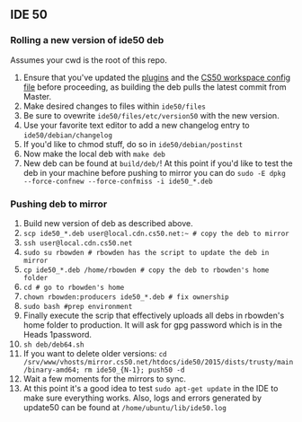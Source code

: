 ## IDE 50

### Rolling a new version of ide50 deb 

Assumes your cwd is the root of this repo.

1. Ensure that you've updated the [plugins](https://github.com/cs50/ide50-plugin) and the [CS50 workspace config file](https://github.com/cs50/ide50-docker/blob/master/ide50-offline/files/client-workspace-cs50.js) before proceeding, as building the deb pulls the latest commit from Master.
1. Make desired changes to files within `ide50/files`
1. Be sure to ovewrite `ide50/files/etc/version50` with the new version.
1. Use your favorite text editor to add a new changelog entry to `ide50/debian/changelog`
1. If you'd like to chmod stuff, do so in `ide50/debian/postinst`
1. Now make the local deb with `make deb`
1. New deb can be found at `build/deb/`! At this point if you'd like to test the deb in your machine before pushing to mirror you can do `sudo -E dpkg --force-confnew --force-confmiss -i ide50_*.deb`

### Pushing deb to mirror
1. Build new version of deb as described above.
1. `scp ide50_*.deb user@local.cdn.cs50.net:~ # copy the deb to mirror`
1. `ssh user@local.cdn.cs50.net`
1. `sudo su rbowden # rbowden has the script to update the deb in mirror`
1. `cp ide50_*.deb /home/rbowden # copy the deb to rbowden's home folder`
1. `cd # go to rbowden's home`
1. `chown rbowden:producers ide50_*.deb # fix ownership`
1. `sudo bash #prep environment`
1. Finally execute the scrip  that effectively uploads all debs in rbowden's home folder to production. It will ask for gpg password which is in the Heads 1password.
1. `sh deb/deb64.sh`
1. If you want to delete older versions: `cd /srv/www/vhosts/mirror.cs50.net/htdocs/ide50/2015/dists/trusty/main/binary-amd64; rm ide50_{N-1}; push50 -d`
1. Wait a few moments for the mirrors to sync.
1. At this point it's a good idea to test `sudo apt-get update` in the IDE to make sure everything works. Also, logs and errors generated by update50 can be found at `/home/ubuntu/lib/ide50.log`

